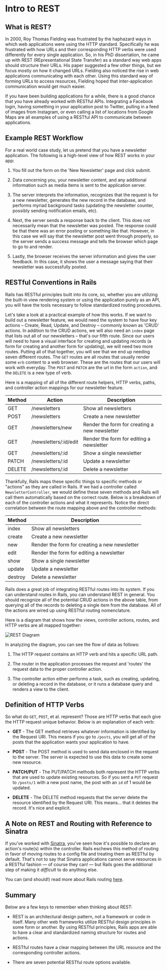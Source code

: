 # Intro to REST

## What is REST?

In 2000, Roy Thomas Fielding was frustrated by the haphazard ways in which web applications were using the HTTP standard. Specifically he was frustrated with how URLs and their corresponding HTTP verbs were used differently for every single application. So, in his PhD dissertation, he came up with REST (REpresentational State Transfer) as a standard way web apps should structure their URLs. His paper suggested a few other things, but we focus mostly on how it changed URLs. Fielding also noticed the rise in web applications communicating with each other. Using this standard way of forming URLs to access resources, Fielding hoped that inter-application communication would get much easier.

If you have been building applications for a while, there is a good chance that you have already worked with RESTful APIs. Integrating a Facebook login, having something in your application post to Twitter, pulling in a feed of images from Instagram, or even calling a list of locations from Google Maps are all examples of using a RESTful API to communicate between applications.

## Example REST Workflow

For a real world case study, let us pretend that you have a newsletter application. The following is a high-level view of how REST works in your app:

1. You fill out the form on the 'New Newsletter' page and click submit.

2. Data concerning you, your newsletter content, and any additional information such as media items is sent to the application server.

3. The server interprets the information, recognizes that the request is for a new newsletter, generates the new record in the database, and performs myriad background tasks (updating the newsletter counter, possibly sending notification emails, etc).

4. Next, the server sends a response back to the client. This does not necessarily mean that the newsletter was posted. The response could be that there was an error posting or something like that. However, in this case we will say that the newsletter post went through properly, so the server sends a success message and tells the browser which page to go to and render.

5. Lastly, the browser receives the server information and gives the user feedback. In this case, it shows the user a message saying that their newsletter was successfully posted.


## RESTful Conventions in Rails

Rails has RESTful principles built into its core, so, whether you are utilizing the built-in view rendering system or using the application purely as an API, you will have the tools necessary to follow standardized routing procedures.

Let's take a look at a practical example of how this works. If we want to build out a newsletter feature, we would need the system to have four key actions – Create, Read, Update, and Destroy – commonly known as 'CRUD' actions. In addition to the CRUD actions, we will also need an `index` page that lists out all of our newsletters – that's our fifth route. Since our users will need to have a visual interface for creating and updating records (a form for creating and another form for updating), we will need two more routes. Putting all of that together, you will see that we end up needing seven different routes. The `GET` routes are all routes that usually render some `erb` content to a web browser. These are the routes that our users will work with everyday. The `POST` and `PATCH` are the url in the form `action`, and the `DELETE` is a new type of verb.

Here is a mapping of all of the different route helpers, HTTP verbs, paths, and controller action mappings for our newsletter feature.

| Method |        Action         |                  Description                  |
|--------|-----------------------|-----------------------------------------------|
| GET    | /newsletters 				 | Show all newsletters                          |
| POST   | /newsletters          | Create a new newsletter                       |
| GET    | /newsletters/new      | Render the form for creating a new newsletter |
| GET    | /newsletters/:id/edit | Render the form for editing a newsletter      |
| GET    | /newsletters/:id      | Show a single newsletter                      |
| PATCH  | /newsletters/:id      | Update a newsletter                           |
| DELETE | /newsletters/:id      | Delete a newsletter                           |

Thankfully, Rails maps these specific things to specific methods or "actions" as they are called in Rails. If we had a controller called `NewsletterController`, we would define these seven methods and Rails will call them automatically based on the correct route. Below is a breakdown of each of the controller actions and what it represents. Notice the direct correlation between the route mapping above and the controller methods:

| Method  |                  Description                  |
|---------|-----------------------------------------------|
| index   | Show all newsletters                          |
| create  | Create a new newsletter                       |
| new     | Render the form for creating a new newsletter |
| edit    | Render the form for editing a newsletter      |
| show    | Show a single newsletter                      |
| update  | Update a newsletter                           |
| destroy | Delete a newsletter                           |

Rails does a great job of integrating RESTful routes into its system. If you can understand routes in Rails, you can understand REST in general. You should recognize all of the potential CRUD actions in the above table, from querying all of the records to deleting a single item from the database. All of the actions are wired up using RESTful routing nomenclature.

Here is a diagram that shows how the views, controller actions, routes, and HTTP verbs are all mapped together:

![REST Diagram](https://curriculum-content.s3.amazonaws.com/web-development/rails-intro-to-rest/rails_routes.png)

In analyzing the diagram, you can see the flow of data as follows:

1. The HTTP request contains an HTTP verb and hits a specific URL path.

2. The router in the application processes the request and 'routes' the request data to the proper controller action.

3. The controller action either performs a task, such as creating, updating, or deleting a record in the database, or it runs a database query and renders a view to the client.

## Definition of HTTP Verbs

So what do `GET`, `POST`, et al. represent? Those are HTTP verbs that each give the HTTP request unique behavior. Below is an explanation of each verb:

* **GET** - The GET method retrieves whatever information is identified by the Request URI. This means if you go to `/posts`, you will get all of the posts that the application wants your application to have.

* **POST** - The POST method is used to send data enclosed in the request to the server. The server is expected to use this data to create some new resource.

* **PATCH/PUT** - The PUT/PATCH methods both represent the HTTP verbs that are used to update existing resources. So if you sent a `PUT` request to `/posts/1` with a new post name, the post with an `id` of 1 would be updated.

* **DELETE** - The DELETE method requests that the server delete the resource identified by the Request URI. This means… that it deletes the record. It's nice and explicit.

## A Note on REST and Routing with Reference to Sinatra

If you've worked with [Sinatra](http://www.sinatrarb.com/), you've seen how it's possible to declare an action's route(s) within the controller. Rails eschews this method of routing in favor of moving routes to a config file and treating them as RESTful by default. That's not to say that Sinatra applications cannot serve resources in a RESTful fashion — of course they can! — but Rails goes the additional step of making it _difficult_ to do anything else.

You can (and should!) read more about Rails routing [here](http://guides.rubyonrails.org/routing.html).

## Summary

Below are a few keys to remember when thinking about REST:

* REST is an architectural design pattern, not a framework or code in itself. Many other web frameworks utilize RESTful design principles in some form or another. By using RESTful principles, Rails apps are able to have a clear and standardized naming structure for routes and actions.

* RESTful routes have a clear mapping between the URL resource and the corresponding controller actions.

* There are seven potential RESTful route options available.
